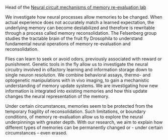 Head of the <a href = "https://www.fmi.ch/research-groups/groupleader.html?group=141" target="_blank">Neural circuit mechanisms of memory re-evaluation lab</a>

<p> We investigate how neural processes allow memories to be changed. When actual experience does not accurately match a learned expectation, the underlying memory can become destabilized and therefore is rewritable through a process called memory reconsolidation. The Felsenberg group studies the tractable brain of the fruit fly Drosophila to understand fundamental neural operations of memory re-evaluation and reconsolidation.

<P> Flies can learn to seek or avoid odors, previously associated with reward or punishment. Genetic tools in the fly allow us to investigate the neural circuitry involved in olfactory learning and information storage down to single neuron resolution. We combine behavioral assays, thermo- and optogenetic manipulations with in vivo imaging, to gain a mechanistic understanding of memory update systems. We are investigating how new information is integrated into existing memories and how this update changes the neural representation of the memory.
<p> Under certain circumstances, memories seem to be protected from the temporary fragility of reconsolidation. Such limitations, or boundary conditions, of memory re-evaluation allow us to explore the neural underpinnings with greater depth. With our research, we aim to explain how different types of memories can be permanently changed or - under certain circumstances – even erased.
